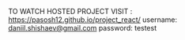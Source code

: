 TO WATCH HOSTED PROJECT VISIT : https://pasosh12.github.io/project_react/
username: daniil.shishaev@gmail.com
password: testest
